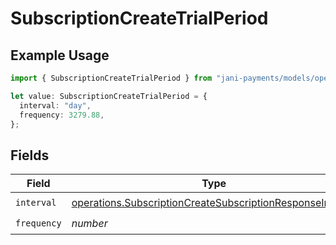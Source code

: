 # SubscriptionCreateTrialPeriod

## Example Usage

```typescript
import { SubscriptionCreateTrialPeriod } from "jani-payments/models/operations";

let value: SubscriptionCreateTrialPeriod = {
  interval: "day",
  frequency: 3279.88,
};
```

## Fields

| Field                                                                                                                                  | Type                                                                                                                                   | Required                                                                                                                               | Description                                                                                                                            |
| -------------------------------------------------------------------------------------------------------------------------------------- | -------------------------------------------------------------------------------------------------------------------------------------- | -------------------------------------------------------------------------------------------------------------------------------------- | -------------------------------------------------------------------------------------------------------------------------------------- |
| `interval`                                                                                                                             | [operations.SubscriptionCreateSubscriptionResponseInterval](../../models/operations/subscriptioncreatesubscriptionresponseinterval.md) | :heavy_check_mark:                                                                                                                     | N/A                                                                                                                                    |
| `frequency`                                                                                                                            | *number*                                                                                                                               | :heavy_check_mark:                                                                                                                     | N/A                                                                                                                                    |
